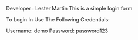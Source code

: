 Developer : Lester Martin
This is a simple login form

To Login In Use The Following Credentials: 

Username: demo
Password: password123
